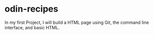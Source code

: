 # odin-recipes
In my first Project, I will build a HTML page using Git, the command line interface, and basic HTML.